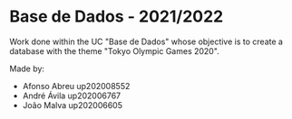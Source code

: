 # Base de Dados - 2021/2022

Work done within the UC "Base de Dados" whose objective is to create a database with the theme "Tokyo Olympic Games 2020".


Made by:
- Afonso Abreu up202008552
- André Ávila up202006767
- João Malva up202006605
